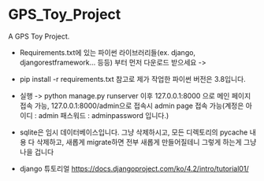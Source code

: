 # GPS_Toy_Project
A GPS Toy Project.

* Requirements.txt에 있는 파이썬 라이브러리들(ex. django, djangorestframework... 등등) 부터 먼저 다운로드 받으세요 ->
*  pip install -r requirements.txt
참고로 제가 작업한 파이썬 버전은 3.8입니다.

* 실행 -> python manage.py runserver
이후 127.0.0.1:8000 으로 메인 페이지 접속 가능,
127.0.0.1:8000/admin으로 접속시 admin page 접속 가능(계정은 아이디 : admin 패스워드 : adminpassword 입니다.)

* sqlite은 임시 데이터베이스입니다. 그냥 삭제하시고, 모든 디렉토리의 pycache 내용 다 삭제하고, 새롭게 migrate하면 전부 새롭게 만들어질테니 그렇게 하는게 그냥 나을 겁니다
* django 튜토리얼 https://docs.djangoproject.com/ko/4.2/intro/tutorial01/

